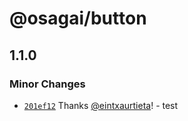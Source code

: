 # @osagai/button

## 1.1.0
### Minor Changes



- [`201ef12`](https://github.com/gizaki/osagai/commit/201ef12b477d0ba46807578a6aea6604eb22da34) Thanks [@eintxaurtieta](https://github.com/eintxaurtieta)! - test
